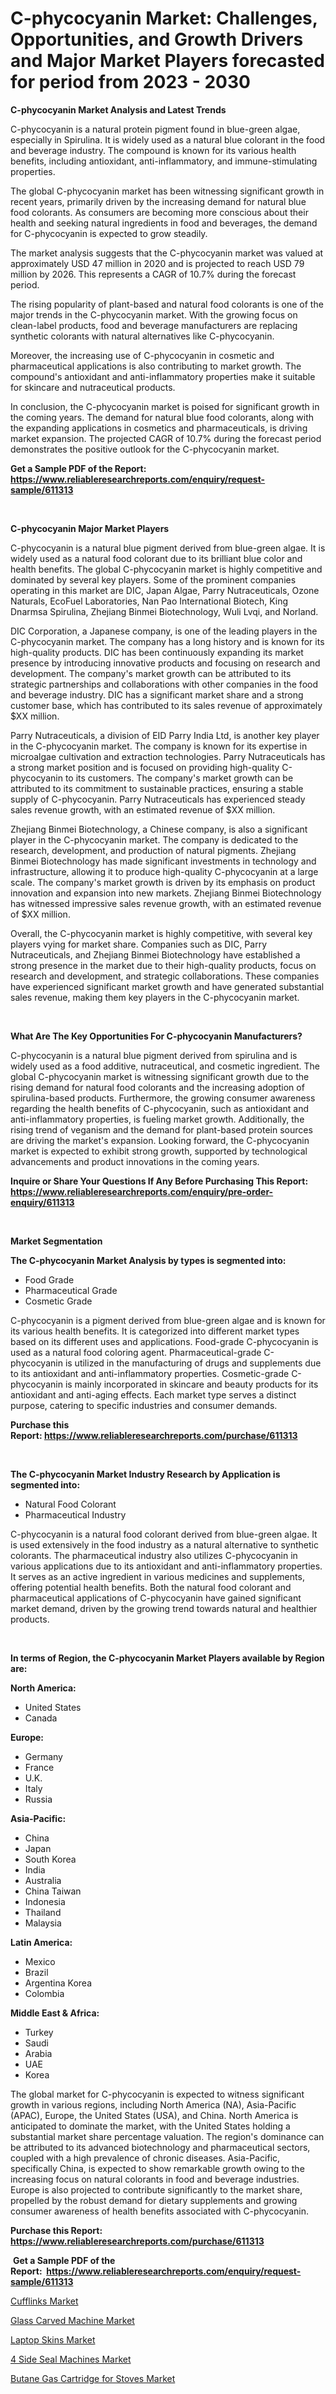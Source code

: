 <p><h1>C-phycocyanin Market: Challenges, Opportunities, and Growth Drivers and Major Market Players forecasted for period from 2023 - 2030</h1></p><p><strong>C-phycocyanin Market Analysis and Latest Trends</strong></p>
<p><p>C-phycocyanin is a natural protein pigment found in blue-green algae, especially in Spirulina. It is widely used as a natural blue colorant in the food and beverage industry. The compound is known for its various health benefits, including antioxidant, anti-inflammatory, and immune-stimulating properties.</p><p>The global C-phycocyanin market has been witnessing significant growth in recent years, primarily driven by the increasing demand for natural blue food colorants. As consumers are becoming more conscious about their health and seeking natural ingredients in food and beverages, the demand for C-phycocyanin is expected to grow steadily.</p><p>The market analysis suggests that the C-phycocyanin market was valued at approximately USD 47 million in 2020 and is projected to reach USD 79 million by 2026. This represents a CAGR of 10.7% during the forecast period.</p><p>The rising popularity of plant-based and natural food colorants is one of the major trends in the C-phycocyanin market. With the growing focus on clean-label products, food and beverage manufacturers are replacing synthetic colorants with natural alternatives like C-phycocyanin.</p><p>Moreover, the increasing use of C-phycocyanin in cosmetic and pharmaceutical applications is also contributing to market growth. The compound's antioxidant and anti-inflammatory properties make it suitable for skincare and nutraceutical products.</p><p>In conclusion, the C-phycocyanin market is poised for significant growth in the coming years. The demand for natural blue food colorants, along with the expanding applications in cosmetics and pharmaceuticals, is driving market expansion. The projected CAGR of 10.7% during the forecast period demonstrates the positive outlook for the C-phycocyanin market.</p></p>
<p><strong>Get a Sample PDF of the Report:&nbsp; <a href="https://www.reliableresearchreports.com/enquiry/request-sample/611313">https://www.reliableresearchreports.com/enquiry/request-sample/611313</a></strong></p>
<p>&nbsp;</p>
<p><strong>C-phycocyanin Major Market Players</strong></p>
<p><p>C-phycocyanin is a natural blue pigment derived from blue-green algae. It is widely used as a natural food colorant due to its brilliant blue color and health benefits. The global C-phycocyanin market is highly competitive and dominated by several key players. Some of the prominent companies operating in this market are DIC, Japan Algae, Parry Nutraceuticals, Ozone Naturals, EcoFuel Laboratories, Nan Pao International Biotech, King Dnarmsa Spirulina, Zhejiang Binmei Biotechnology, Wuli Lvqi, and Norland.</p><p>DIC Corporation, a Japanese company, is one of the leading players in the C-phycocyanin market. The company has a long history and is known for its high-quality products. DIC has been continuously expanding its market presence by introducing innovative products and focusing on research and development. The company's market growth can be attributed to its strategic partnerships and collaborations with other companies in the food and beverage industry. DIC has a significant market share and a strong customer base, which has contributed to its sales revenue of approximately $XX million.</p><p>Parry Nutraceuticals, a division of EID Parry India Ltd, is another key player in the C-phycocyanin market. The company is known for its expertise in microalgae cultivation and extraction technologies. Parry Nutraceuticals has a strong market position and is focused on providing high-quality C-phycocyanin to its customers. The company's market growth can be attributed to its commitment to sustainable practices, ensuring a stable supply of C-phycocyanin. Parry Nutraceuticals has experienced steady sales revenue growth, with an estimated revenue of $XX million.</p><p>Zhejiang Binmei Biotechnology, a Chinese company, is also a significant player in the C-phycocyanin market. The company is dedicated to the research, development, and production of natural pigments. Zhejiang Binmei Biotechnology has made significant investments in technology and infrastructure, allowing it to produce high-quality C-phycocyanin at a large scale. The company's market growth is driven by its emphasis on product innovation and expansion into new markets. Zhejiang Binmei Biotechnology has witnessed impressive sales revenue growth, with an estimated revenue of $XX million.</p><p>Overall, the C-phycocyanin market is highly competitive, with several key players vying for market share. Companies such as DIC, Parry Nutraceuticals, and Zhejiang Binmei Biotechnology have established a strong presence in the market due to their high-quality products, focus on research and development, and strategic collaborations. These companies have experienced significant market growth and have generated substantial sales revenue, making them key players in the C-phycocyanin market.</p></p>
<p>&nbsp;</p>
<p><strong>What Are The Key Opportunities For C-phycocyanin Manufacturers?</strong></p>
<p><p>C-phycocyanin is a natural blue pigment derived from spirulina and is widely used as a food additive, nutraceutical, and cosmetic ingredient. The global C-phycocyanin market is witnessing significant growth due to the rising demand for natural food colorants and the increasing adoption of spirulina-based products. Furthermore, the growing consumer awareness regarding the health benefits of C-phycocyanin, such as antioxidant and anti-inflammatory properties, is fueling market growth. Additionally, the rising trend of veganism and the demand for plant-based protein sources are driving the market's expansion. Looking forward, the C-phycocyanin market is expected to exhibit strong growth, supported by technological advancements and product innovations in the coming years.</p></p>
<p><strong>Inquire or Share Your Questions If Any Before Purchasing This Report: <a href="https://www.reliableresearchreports.com/enquiry/pre-order-enquiry/611313">https://www.reliableresearchreports.com/enquiry/pre-order-enquiry/611313</a></strong></p>
<p>&nbsp;</p>
<p><strong>Market Segmentation</strong></p>
<p><strong>The C-phycocyanin Market Analysis by types is segmented into:</strong></p>
<p><ul><li>Food Grade</li><li>Pharmaceutical Grade</li><li>Cosmetic Grade</li></ul></p>
<p><p>C-phycocyanin is a pigment derived from blue-green algae and is known for its various health benefits. It is categorized into different market types based on its different uses and applications. Food-grade C-phycocyanin is used as a natural food coloring agent. Pharmaceutical-grade C-phycocyanin is utilized in the manufacturing of drugs and supplements due to its antioxidant and anti-inflammatory properties. Cosmetic-grade C-phycocyanin is mainly incorporated in skincare and beauty products for its antioxidant and anti-aging effects. Each market type serves a distinct purpose, catering to specific industries and consumer demands.</p></p>
<p><strong>Purchase this Report:&nbsp;<a href="https://www.reliableresearchreports.com/purchase/611313">https://www.reliableresearchreports.com/purchase/611313</a></strong></p>
<p>&nbsp;</p>
<p><strong>The C-phycocyanin Market Industry Research by Application is segmented into:</strong></p>
<p><ul><li>Natural Food Colorant</li><li>Pharmaceutical Industry</li></ul></p>
<p><p>C-phycocyanin is a natural food colorant derived from blue-green algae. It is used extensively in the food industry as a natural alternative to synthetic colorants. The pharmaceutical industry also utilizes C-phycocyanin in various applications due to its antioxidant and anti-inflammatory properties. It serves as an active ingredient in various medicines and supplements, offering potential health benefits. Both the natural food colorant and pharmaceutical applications of C-phycocyanin have gained significant market demand, driven by the growing trend towards natural and healthier products.</p></p>
<p>&nbsp;</p>
<p><strong>In terms of Region, the C-phycocyanin Market Players available by Region are:</strong></p>
<p>
    <p> <strong> North America: </strong>
        <ul>
            <li>United States</li>
            <li>Canada</li>
        </ul>
        </p> 
    <p> <strong> Europe: </strong>
        <ul>
            <li>Germany</li>
            <li>France</li>
            <li>U.K.</li>
            <li>Italy</li>
            <li>Russia</li>
        </ul>
        </p> 
    <p> <strong> Asia-Pacific: </strong>
        <ul>
            <li>China</li>
            <li>Japan</li>
            <li>South Korea</li>
            <li>India</li>
            <li>Australia</li>
            <li>China Taiwan</li>
            <li>Indonesia</li>
            <li>Thailand</li>
            <li>Malaysia</li>
        </ul>
        </p> 
    <p> <strong> Latin America: </strong>
        <ul>
            <li>Mexico</li>
            <li>Brazil</li>
            <li>Argentina Korea</li>
            <li>Colombia</li>
        </ul>
        </p> 
    <p> <strong> Middle East & Africa: </strong>
        <ul>
            <li>Turkey</li>
            <li>Saudi</li>
            <li>Arabia</li>
            <li>UAE</li>
            <li>Korea</li>
        </ul>
    </p>
    </p>
<p><p>The global market for C-phycocyanin is expected to witness significant growth in various regions, including North America (NA), Asia-Pacific (APAC), Europe, the United States (USA), and China. North America is anticipated to dominate the market, with the United States holding a substantial market share percentage valuation. The region's dominance can be attributed to its advanced biotechnology and pharmaceutical sectors, coupled with a high prevalence of chronic diseases. Asia-Pacific, specifically China, is expected to show remarkable growth owing to the increasing focus on natural colorants in food and beverage industries. Europe is also projected to contribute significantly to the market share, propelled by the robust demand for dietary supplements and growing consumer awareness of health benefits associated with C-phycocyanin.</p></p>
<p><strong>Purchase this Report: <a href="https://www.reliableresearchreports.com/purchase/611313">https://www.reliableresearchreports.com/purchase/611313</a></strong></p>
<p>&nbsp;<strong>Get a Sample PDF of the Report:&nbsp;&nbsp;<a href="https://www.reliableresearchreports.com/enquiry/request-sample/611313">https://www.reliableresearchreports.com/enquiry/request-sample/611313</a></strong></p>
<p><strong></strong></p>
<p><p><a href="https://medium.com/@royross51/cufflinks-market-size-growth-forecast-2023-2030-e1a2b26cd165">Cufflinks Market</a></p><p><a href="https://www.linkedin.com/pulse/glass-carved-machine-market-size-growth-forecast-from-2023-68bpf/">Glass Carved Machine Market</a></p><p><a href="https://medium.com/@henrywheeler53/laptop-skins-market-size-growth-forecast-2023-2030-9e89edcbfcea">Laptop Skins Market</a></p><p><a href="https://www.linkedin.com/pulse/4-side-seal-machines-market-research-report-unlocks-2g2bc/">4 Side Seal Machines Market</a></p><p><a href="https://www.linkedin.com/pulse/butane-gas-cartridge-stoves-market-size-share-amp-trends-28b6f/">Butane Gas Cartridge for Stoves Market</a></p></p>